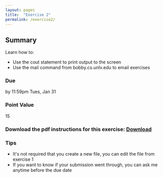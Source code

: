 ```yaml
---
layout: pages
title:  "Exercise 2"
permalink: /exercise2/
---
```


## Summary

Learn how to:

- Use the cout statement to print output to the screen
- Use the mail command from bobby.cs.unlv.edu to email exercises

### Due
by 11:59pm Tues, Jan 31

### Point Value
15

### Download the pdf instructions for this exercise: [Download](https://github.com/jeungsook/cs135/blob/master/exercises/pdf/CS%20135%20Spring%202017%20Exercise%20%232.pdf)

### Tips
- It's not required that you create a new file, you can edit the file from exercise 1
- If you want to know if your submission went through, you can ask me anytime before the due date
